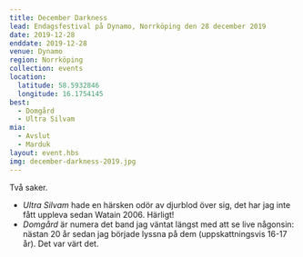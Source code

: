 ```yaml
---
title: December Darkness
lead: Endagsfestival på Dynamo, Norrköping den 28 december 2019
date: 2019-12-28
enddate: 2019-12-28
venue: Dynamo
region: Norrköping
collection: events
location:
  latitude: 58.5932846
  longitude: 16.1754145
best:
  - Domgård
  - Ultra Silvam
mia:
  - Avslut
  - Marduk
layout: event.hbs
img: december-darkness-2019.jpg
---
```


Två saker.

- _Ultra Silvam_ hade en härsken odör av djurblod över sig, det har jag inte fått uppleva sedan Watain 2006. Härligt!
- _Domgård_ är numera det band jag väntat längst med att se live någonsin: nästan 20 år sedan jag började lyssna på dem (uppskattningsvis 16-17 år). Det var värt det.
